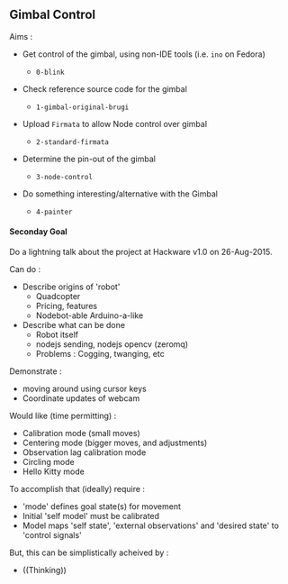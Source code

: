 ## Gimbal Control

Aims :

* Get control of the gimbal, using non-IDE tools (i.e. ```ino``` on Fedora)
  - ```0-blink```

* Check reference source code for the gimbal
  - ```1-gimbal-original-brugi```

* Upload ```Firmata``` to allow Node control over gimbal
  - ```2-standard-firmata```

* Determine the pin-out of the gimbal 
  - ```3-node-control```

* Do something interesting/alternative with the Gimbal
  - ```4-painter```



#### Seconday Goal

Do a lightning talk about the project at Hackware v1.0 on 26-Aug-2015.

Can do : 

*  Describe origins of 'robot'
   +   Quadcopter
   +   Pricing, features
   +   Nodebot-able Arduino-a-like
*  Describe what can be done
   +   Robot itself
   +   nodejs sending, nodejs opencv (zeromq)
   +   Problems : Cogging, twanging, etc


Demonstrate :

*  moving around using cursor keys
*  Coordinate updates of webcam


Would like (time permitting) :

*  Calibration mode (small moves)
*  Centering mode (bigger moves, and adjustments)
*  Observation lag calibration mode
*  Circling mode
*  Hello Kitty mode


To accomplish that (ideally) require :

*  'mode' defines goal state(s) for movement
*  Initial 'self model' must be calibrated
*  Model maps 'self state', 'external observations' and 'desired state' to 'control signals'

But, this can be simplistically acheived by :

*  ((Thinking))

